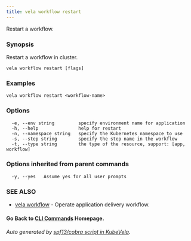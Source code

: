 ```yaml
---
title: vela workflow restart
---
```


Restart a workflow.

### Synopsis

Restart a workflow in cluster.

```
vela workflow restart [flags]
```

### Examples

```
vela workflow restart <workflow-name>
```

### Options

```
  -e, --env string         specify environment name for application
  -h, --help               help for restart
  -n, --namespace string   specify the Kubernetes namespace to use
  -s, --step string        specify the step name in the workflow
  -t, --type string        the type of the resource, support: [app, workflow]
```

### Options inherited from parent commands

```
  -y, --yes   Assume yes for all user prompts
```

### SEE ALSO

* [vela workflow](vela_workflow.md)	 - Operate application delivery workflow.

#### Go Back to [CLI Commands](vela.md) Homepage.


###### Auto generated by [spf13/cobra script in KubeVela](https://github.com/kubevela/kubevela/tree/master/hack/docgen).
